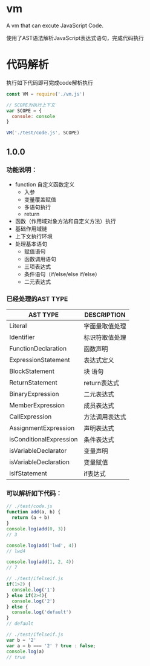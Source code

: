# vm
A vm that can excute JavaScript Code.

使用了AST语法解析JavaScript表达式语句，完成代码执行

# 代码解析

执行如下代码即可完成code解析执行
```javascript
const VM = require('./vm.js')

// SCOPE为执行上下文
var SCOPE = {
  console: console
}

VM('./test/code.js', SCOPE)
```

## 1.0.0

### 功能说明：
+ function 自定义函数定义
  + 入参
  + 变量覆盖赋值
  + 多语句执行
  + return
+ 函数（作用域对象方法和自定义方法）执行
+ 基础作用域链
+ 上下文执行环境
+ 处理基本语句
  + 赋值语句
  + 函数调用语句
  + 三项表达式
  + 条件语句（if/else/else if/else）
  + 二元表达式

### 已经处理的AST TYPE

| AST TYPE  | DESCRIPTION |
| ------------- | ------------- |
| Literal  | 字面量取值处理  |
| Identifier | 标识符取值处理  |
| FunctionDeclaration | 函数声明  |
| ExpressionStatement | 表达式定义  |
| BlockStatement | 块 语句  |
| ReturnStatement | return表达式  |
| BinaryExpression | 二元表达式  |
| MemberExpression | 成员表达式  |
| CallExpression | 方法调用表达式  |
| AssignmentExpression | 声明表达式  |
| isConditionalExpression | 条件表达式  |
| isVariableDeclarator | 变量声明  |
| isVariableDeclaration | 变量赋值  |
| isIfStatement | if表达式  |


### 可以解析如下代码：
```javascript
// ./test/code.js
function add(a, b) {
  return (a + b)
}
console.log(add(0, 3))
// 3

console.log(add('lwd', 4))
// lwd4

console.log(add(1, 2, 4))
// 7


```
```javascript
// ./test/ifelseif.js
if(1>2) {
  console.log('1')
} else if(2>4){
  console.log('2')
} else {
  console.log('default')
}
// default
```
```javascript
// ./test/ifelseif.js
var b = '2'
var a = b === '2' ? true : false;
console.log(a)
// true
```
